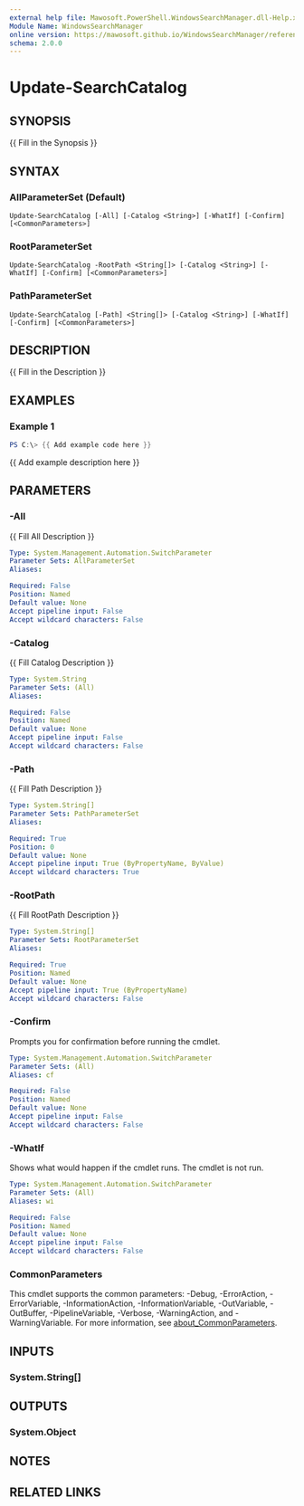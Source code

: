 ```yaml
---
external help file: Mawosoft.PowerShell.WindowsSearchManager.dll-Help.xml
Module Name: WindowsSearchManager
online version: https://mawosoft.github.io/WindowsSearchManager/reference/Update-SearchCatalog.html
schema: 2.0.0
---
```


# Update-SearchCatalog

## SYNOPSIS
{{ Fill in the Synopsis }}

## SYNTAX

### AllParameterSet (Default)
```
Update-SearchCatalog [-All] [-Catalog <String>] [-WhatIf] [-Confirm] [<CommonParameters>]
```

### RootParameterSet
```
Update-SearchCatalog -RootPath <String[]> [-Catalog <String>] [-WhatIf] [-Confirm] [<CommonParameters>]
```

### PathParameterSet
```
Update-SearchCatalog [-Path] <String[]> [-Catalog <String>] [-WhatIf] [-Confirm] [<CommonParameters>]
```

## DESCRIPTION
{{ Fill in the Description }}

## EXAMPLES

### Example 1
```powershell
PS C:\> {{ Add example code here }}
```

{{ Add example description here }}

## PARAMETERS

### -All
{{ Fill All Description }}

```yaml
Type: System.Management.Automation.SwitchParameter
Parameter Sets: AllParameterSet
Aliases:

Required: False
Position: Named
Default value: None
Accept pipeline input: False
Accept wildcard characters: False
```

### -Catalog
{{ Fill Catalog Description }}

```yaml
Type: System.String
Parameter Sets: (All)
Aliases:

Required: False
Position: Named
Default value: None
Accept pipeline input: False
Accept wildcard characters: False
```

### -Path
{{ Fill Path Description }}

```yaml
Type: System.String[]
Parameter Sets: PathParameterSet
Aliases:

Required: True
Position: 0
Default value: None
Accept pipeline input: True (ByPropertyName, ByValue)
Accept wildcard characters: True
```

### -RootPath
{{ Fill RootPath Description }}

```yaml
Type: System.String[]
Parameter Sets: RootParameterSet
Aliases:

Required: True
Position: Named
Default value: None
Accept pipeline input: True (ByPropertyName)
Accept wildcard characters: False
```

### -Confirm
Prompts you for confirmation before running the cmdlet.

```yaml
Type: System.Management.Automation.SwitchParameter
Parameter Sets: (All)
Aliases: cf

Required: False
Position: Named
Default value: None
Accept pipeline input: False
Accept wildcard characters: False
```

### -WhatIf
Shows what would happen if the cmdlet runs.
The cmdlet is not run.

```yaml
Type: System.Management.Automation.SwitchParameter
Parameter Sets: (All)
Aliases: wi

Required: False
Position: Named
Default value: None
Accept pipeline input: False
Accept wildcard characters: False
```

### CommonParameters
This cmdlet supports the common parameters: -Debug, -ErrorAction, -ErrorVariable, -InformationAction, -InformationVariable, -OutVariable, -OutBuffer, -PipelineVariable, -Verbose, -WarningAction, and -WarningVariable. For more information, see [about_CommonParameters](http://go.microsoft.com/fwlink/?LinkID=113216).

## INPUTS

### System.String[]

## OUTPUTS

### System.Object
## NOTES

## RELATED LINKS
